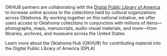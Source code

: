OKHUB partners are collaborating with the [Digital Public Library of America](https://dp.la) to increase online access to the collections held by cultural organizations across Oklahoma. By working together on this national initiative, we offer users access to Oklahoma collections in conjunction with millions of items—photographs, maps, manuscripts, audio-visual materials, and more—from libraries, archives, and museums across the United States.

Learn more about the Oklahoma Hub (OKHUB) for contributing material into the Digital Public Library of America (DPLA)
